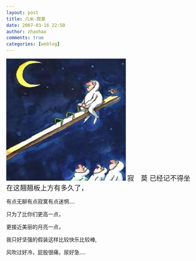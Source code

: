 ```yaml
---
layout: post
title: 几米-寂莫
date: 2007-03-16 22:50
author: zhaohao
comments: true
categories: [weblog]
---
```

<a href="/Resource/e587a0e7b1b3.jpg"><img src="/Resource/e587a0e7b1b3.jpg" alt="" border="0" /></a> <span style="font-size: 130%;">寂　莫 </span><span style="font-size: 130%;">
</span><span style="font-size: 130%;">
已经记不得坐在这翘翘板上方有多久了，

有点无聊有点寂寞有点迷惘....

只为了比你们更高一点，

更接近美丽的月亮一点，

我只好坚强的假装这样比较快乐比较棒,

风吹过好冷，屁股很痛，尿好急....</span><span style="font-size: 85%;">

</span>
